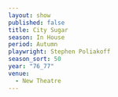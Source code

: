 ```yaml
---
layout: show
published: false
title: City Sugar
season: In House
period: Autumn
playwright: Stephen Poliakoff
season_sort: 50
year: "76_77"
venue:
  - New Theatre
---
```


